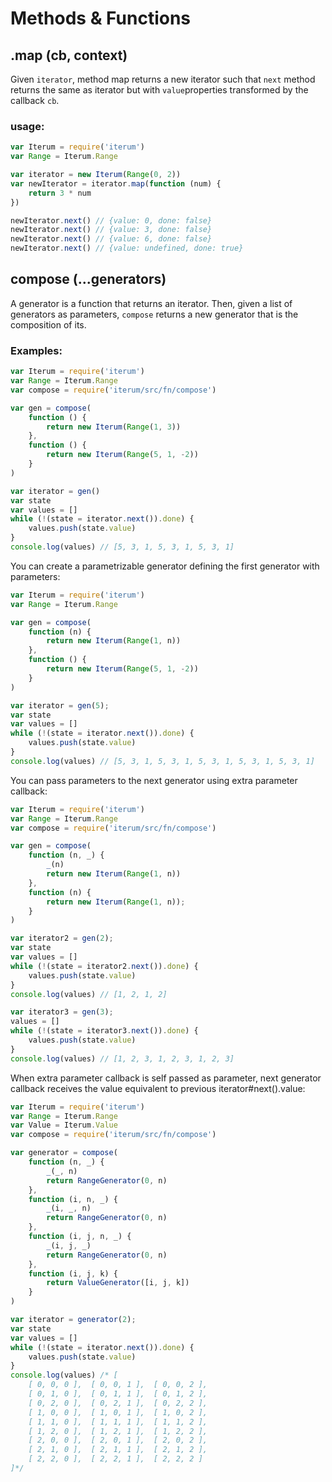 # Methods & Functions

## .map (cb, context)

Given `iterator`, method map returns a new iterator such that `next` method returns the same as iterator but with `value`properties transformed by the callback `cb`.

### usage:
``` javascript
var Iterum = require('iterum')
var Range = Iterum.Range

var iterator = new Iterum(Range(0, 2))
var newIterator = iterator.map(function (num) {
    return 3 * num
})

newIterator.next() // {value: 0, done: false}
newIterator.next() // {value: 3, done: false}
newIterator.next() // {value: 6, done: false}
newIterator.next() // {value: undefined, done: true}
```

## compose (...generators)

A generator is a function that returns an iterator. Then, given a list of generators as parameters, `compose` returns a new generator that is the composition of its.

### Examples:
``` javascript
var Iterum = require('iterum')
var Range = Iterum.Range
var compose = require('iterum/src/fn/compose')

var gen = compose(
    function () {
        return new Iterum(Range(1, 3))
    },
    function () {
        return new Iterum(Range(5, 1, -2))
    }
)

var iterator = gen()
var state
var values = []
while (!(state = iterator.next()).done) {
    values.push(state.value)
}
console.log(values) // [5, 3, 1, 5, 3, 1, 5, 3, 1]
```

You can create a parametrizable generator defining the first generator with parameters:
``` javascript
var Iterum = require('iterum')
var Range = Iterum.Range

var gen = compose(
    function (n) {
        return new Iterum(Range(1, n))
    },
    function () {
        return new Iterum(Range(5, 1, -2))
    }
)

var iterator = gen(5);
var state
var values = []
while (!(state = iterator.next()).done) {
    values.push(state.value)
}
console.log(values) // [5, 3, 1, 5, 3, 1, 5, 3, 1, 5, 3, 1, 5, 3, 1]
```

You can pass parameters to the next generator using extra parameter callback:
``` javascript
var Iterum = require('iterum')
var Range = Iterum.Range
var compose = require('iterum/src/fn/compose')

var gen = compose(
    function (n, _) {
        _(n)
        return new Iterum(Range(1, n))
    },
    function (n) {
        return new Iterum(Range(1, n));
    }
)

var iterator2 = gen(2);
var state
var values = []
while (!(state = iterator2.next()).done) {
    values.push(state.value)
}
console.log(values) // [1, 2, 1, 2]

var iterator3 = gen(3);
values = []
while (!(state = iterator3.next()).done) {
    values.push(state.value)
}
console.log(values) // [1, 2, 3, 1, 2, 3, 1, 2, 3]
```

When extra parameter callback is self passed as parameter, next generator callback receives the value equivalent to previous iterator#next().value:
``` javascript
var Iterum = require('iterum')
var Range = Iterum.Range
var Value = Iterum.Value
var compose = require('iterum/src/fn/compose')

var generator = compose(
    function (n, _) {
        _(_, n)
        return RangeGenerator(0, n)
    },
    function (i, n, _) {
        _(i, _, n)
        return RangeGenerator(0, n)
    },
    function (i, j, n, _) {
        _(i, j, _)
        return RangeGenerator(0, n)
    },
    function (i, j, k) {
        return ValueGenerator([i, j, k])
    }
)

var iterator = generator(2);
var state
var values = []
while (!(state = iterator.next()).done) {
    values.push(state.value)
}
console.log(values) /* [
    [ 0, 0, 0 ],  [ 0, 0, 1 ],  [ 0, 0, 2 ],
    [ 0, 1, 0 ],  [ 0, 1, 1 ],  [ 0, 1, 2 ],
    [ 0, 2, 0 ],  [ 0, 2, 1 ],  [ 0, 2, 2 ],
    [ 1, 0, 0 ],  [ 1, 0, 1 ],  [ 1, 0, 2 ],
    [ 1, 1, 0 ],  [ 1, 1, 1 ],  [ 1, 1, 2 ],
    [ 1, 2, 0 ],  [ 1, 2, 1 ],  [ 1, 2, 2 ],
    [ 2, 0, 0 ],  [ 2, 0, 1 ],  [ 2, 0, 2 ],
    [ 2, 1, 0 ],  [ 2, 1, 1 ],  [ 2, 1, 2 ],
    [ 2, 2, 0 ],  [ 2, 2, 1 ],  [ 2, 2, 2 ]
]*/
```